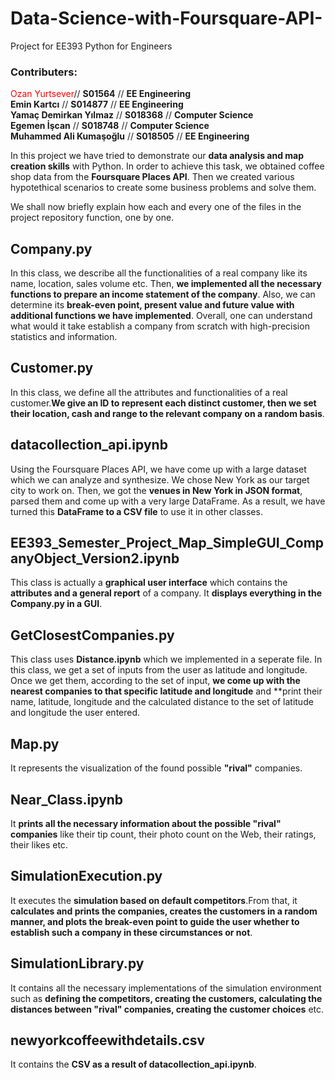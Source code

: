 # Data-Science-with-Foursquare-API-
Project for EE393 Python for Engineers

### Contributers:

<span style="color:red">Ozan Yurtsever</span>// **S01564** // **EE Engineering** <br/>
****Emin Kartcı**** // **S014877** // **EE Engineering** <br/>
****Yamaç Demirkan Yılmaz**** // **S018368** // **Computer Science** <br/>
****Egemen İşcan**** // **S018748** // **Computer Science** <br/>
****Muhammed Ali Kumaşoğlu**** // **S018505** // **EE Engineering**  <br/>

In this project we have tried to demonstrate our **data analysis and map creation skills** with Python. In order to achieve this task, we obtained coffee shop data from the **Foursquare Places API**. Then we created various hypotethical scenarios to create some business problems and solve them.

We shall now briefly explain how each and every one of the files in the project repository function, one by one.

## Company.py 

In this class, we describe all the functionalities of a real company like its name, location, sales volume etc. Then, **we implemented all the necessary functions to prepare an income statement of the company**. Also, we can determine its **break-even point, present value and future value with additional functions we have implemented**. Overall, one can understand what would it take establish a company from scratch with high-precision statistics and information.

## Customer.py

In this class, we define all the attributes and functionalities of a real customer.**We give an ID to represent each distinct customer, then we set their location, cash and range to the relevant company on a random basis**.

## datacollection_api.ipynb

Using the Foursquare Places API, we have come up with a large dataset which we can analyze and synthesize. We chose New York as our target city to work on. Then, we got the **venues in New York in JSON format**, parsed them and come up with a very large DataFrame. As a result, we have turned this **DataFrame to a CSV file** to use it in other classes.

## EE393_Semester_Project_Map_SimpleGUI_CompanyObject_Version2.ipynb

This class is actually a **graphical user interface** which contains the **attributes and a general report** of a company. It **displays everything in the Company.py in a GUI**.

## GetClosestCompanies.py

This class uses **Distance.ipynb** which we implemented in a seperate file. In this class, we get a set of inputs from the user as latitude and longitude. Once we get them, according to the set of input, **we come up with the nearest companies to that specific latitude and longitude** and **print their name, latitude, longitude and the calculated distance to the set of latitude and longitude the user entered.

## Map.py

It represents the visualization of the found possible **"rival"** companies.

## Near_Class.ipynb 

It **prints all the necessary information about the possible "rival" companies** like their tip count, their photo count on the Web, their ratings, their likes etc.

## SimulationExecution.py

It executes the **simulation based on default competitors**.From that, it **calculates and prints the companies, creates the customers in a random manner, and plots the break-even point to guide the user whether to establish such a company in these circumstances or not**.

## SimulationLibrary.py

It contains all the necessary implementations of the simulation environment such as **defining the competitors, creating the customers, calculating the distances between "rival" companies, creating the customer choices** etc.

## newyorkcoffeewithdetails.csv
It contains the **CSV as a result of datacollection_api.ipynb**.

